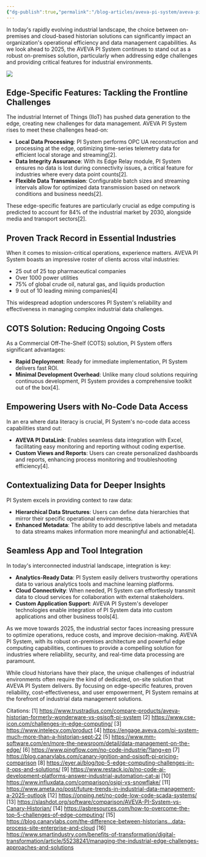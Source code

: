 ```yaml
---
{"dg-publish":true,"permalink":"/blog-articles/aveva-pi-system/aveva-pi-system-vs-cloud-historian-why-pi-excels-in-industrial-environments/"}
---
```


In today's rapidly evolving industrial landscape, the choice between on-premises and cloud-based historian solutions can significantly impact an organization's operational efficiency and data management capabilities. As we look ahead to 2025, the AVEVA PI System continues to stand out as a robust on-premises solution, particularly when addressing edge challenges and providing critical features for industrial environments.

![](https://i.imgur.com/hmMIKUE.png)

## Edge-Specific Features: Tackling the Frontline Challenges

The industrial Internet of Things (IIoT) has pushed data generation to the edge, creating new challenges for data management. AVEVA PI System rises to meet these challenges head-on:

- **Local Data Processing**: PI System performs OPC UA reconstruction and processing at the edge, optimizing time-series telemetry data for efficient local storage and streaming[2].
- **Data Integrity Assurance**: With its Edge Relay module, PI System ensures no data is lost during connectivity issues, a critical feature for industries where every data point counts[2].
- **Flexible Data Transmission**: Configurable batch sizes and streaming intervals allow for optimized data transmission based on network conditions and business needs[2].

These edge-specific features are particularly crucial as edge computing is predicted to account for 84% of the industrial market by 2030, alongside media and transport sectors[2].

## Proven Track Record in Essential Industries

When it comes to mission-critical operations, experience matters. AVEVA PI System boasts an impressive roster of clients across vital industries:

- 25 out of 25 top pharmaceutical companies
- Over 1000 power utilities
- 75% of global crude oil, natural gas, and liquids production
- 9 out of 10 leading mining companies[4]

This widespread adoption underscores PI System's reliability and effectiveness in managing complex industrial data challenges.

## COTS Solution: Reducing Ongoing Costs

As a Commercial Off-The-Shelf (COTS) solution, PI System offers significant advantages:

- **Rapid Deployment**: Ready for immediate implementation, PI System delivers fast ROI.
- **Minimal Development Overhead**: Unlike many cloud solutions requiring continuous development, PI System provides a comprehensive toolkit out of the box[4].

## Empowering Users with No-Code Data Access

In an era where data literacy is crucial, PI System's no-code data access capabilities stand out:

- **AVEVA PI DataLink**: Enables seamless data integration with Excel, facilitating easy monitoring and reporting without coding expertise.
- **Custom Views and Reports**: Users can create personalized dashboards and reports, enhancing process monitoring and troubleshooting efficiency[4].

## Contextualizing Data for Deeper Insights

PI System excels in providing context to raw data:

- **Hierarchical Data Structures**: Users can define data hierarchies that mirror their specific operational environments.
- **Enhanced Metadata**: The ability to add descriptive labels and metadata to data streams makes information more meaningful and actionable[4].

## Seamless App and Tool Integration

In today's interconnected industrial landscape, integration is key:

- **Analytics-Ready Data**: PI System easily delivers trustworthy operations data to various analytics tools and machine learning platforms.
- **Cloud Connectivity**: When needed, PI System can effortlessly transmit data to cloud services for collaboration with external stakeholders.
- **Custom Application Support**: AVEVA PI System's developer technologies enable integration of PI System data into custom applications and other business tools[4].

As we move towards 2025, the industrial sector faces increasing pressure to optimize operations, reduce costs, and improve decision-making. AVEVA PI System, with its robust on-premises architecture and powerful edge computing capabilities, continues to provide a compelling solution for industries where reliability, security, and real-time data processing are paramount.

While cloud historians have their place, the unique challenges of industrial environments often require the kind of dedicated, on-site solution that AVEVA PI System delivers. By focusing on edge-specific features, proven reliability, cost-effectiveness, and user empowerment, PI System remains at the forefront of industrial data management solutions.

Citations:
[1] https://www.trustradius.com/compare-products/aveva-historian-formerly-wonderware-vs-osisoft-pi-system
[2] https://www.cse-icon.com/challenges-in-edge-computing/
[3] https://www.intelecy.com/product
[4] https://engage.aveva.com/pi-system-much-more-than-a-historian-sept-22
[5] https://www.mm-software.com/en/more-the-newsroom/detail/data-management-on-the-edge/
[6] https://www.pingflow.com/no-code-industrie/?lang=en
[7] https://blog.canarylabs.com/canary-ignition-and-osisoft-pi-pricing-comparison
[8] https://eyer.ai/blog/top-5-edge-computing-challenges-in-it-ops-and-solutions/
[9] https://www.restack.io/p/no-code-ai-development-platforms-answer-industrial-automation-cat-ai
[10] https://www.influxdata.com/comparison/osipi-vs-snowflake/
[11] https://www.ameta.no/post/future-trends-in-industrial-data-management-a-2025-outlook
[12] https://onping.net/no-code-low-code-scada-systems/
[13] https://slashdot.org/software/comparison/AVEVA-PI-System-vs-Canary-Historian/
[14] https://asbresources.com/how-to-overcome-the-top-5-challenges-of-edge-computing/
[15] https://blog.canarylabs.com/the-difference-between-historians...data-process-site-enterprise-and-cloud
[16] https://www.smartindustry.com/benefits-of-transformation/digital-transformation/article/55238241/managing-the-industrial-edge-challenges-approaches-and-solutions